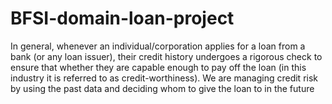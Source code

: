 # BFSI-domain-loan-project

In general, whenever an individual/corporation applies for a loan from a bank (or any loan issuer), their credit history undergoes a rigorous check to ensure that whether they are capable enough to pay off the loan (in this industry it is referred to as credit-worthiness). 
We are managing credit risk by using the past data and deciding whom to give the loan to in the future
